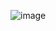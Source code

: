 ![image](https://github.com/jks64/todo-app-p/assets/129300873/1f13220f-afa9-4340-b18c-39b2b2970531)

